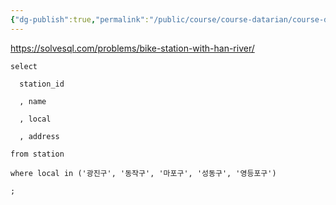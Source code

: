 ```yaml
---
{"dg-publish":true,"permalink":"/public/course/course-datarian/course-datarian/datarian/","created":"2025-08-29T12:27:48.035+09:00","updated":"2025-08-29T16:08:46.429+09:00"}
---
```


https://solvesql.com/problems/bike-station-with-han-river/



```MYSQL
select

  station_id

  , name

  , local

  , address

from station

where local in ('광진구', '동작구', '마포구', '성동구', '영등포구')

;
```